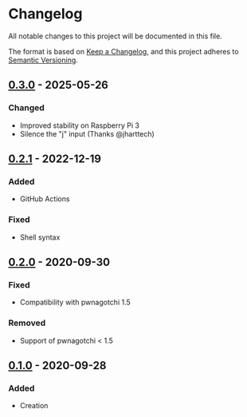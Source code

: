 # Changelog

All notable changes to this project will be documented in this file.

The format is based on [Keep a Changelog](https://keepachangelog.com/en/1.1.0/),
and this project adheres to [Semantic Versioning](https://semver.org/spec/v2.0.0.html).

<!-- markdownlint-configure-file { "MD024": { "siblings_only": true } } -->

## [0.3.0] - 2025-05-26

### Changed

- Improved stability on Raspberry Pi 3
- Silence the "j" input (Thanks @jharttech)

## [0.2.1] - 2022-12-19

### Added

- GitHub Actions

### Fixed

- Shell syntax

## [0.2.0] - 2020-09-30

### Fixed

- Compatibility with pwnagotchi 1.5

### Removed

- Support of pwnagotchi < 1.5

## [0.1.0] - 2020-09-28

### Added

- Creation

[0.3.0]: https://github.com/solution-libre/pwnagotchi-hdmi-viewer/compare/v0.2.1...v0.3.0
[0.2.1]: https://github.com/solution-libre/pwnagotchi-hdmi-viewer/compare/v0.2.0...v0.2.1
[0.2.0]: https://github.com/solution-libre/pwnagotchi-hdmi-viewer/compare/v0.1.0...v0.2.0
[0.1.0]: https://github.com/solution-libre/pwnagotchi-hdmi-viewer/releases/tag/v0.1.0

